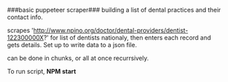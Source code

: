 ###basic puppeteer scraper###
building a list of dental practices and their contact info.

scrapes 'http://www.npino.org/doctor/dental-providers/dentist-122300000X?' for list of dentists nationaly, then enters each record and gets details. Set up to write data to a json file.

can be done in chunks, or all at once recurrsively.

To run script, **NPM start**
